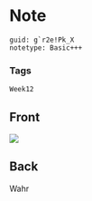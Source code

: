 # Note
```
guid: g`r2e!Pk_X
notetype: Basic+++
```

### Tags
```
Week12
```

## Front
<img src="paste-8439885978ce4dc05991d3801b0fc3585368bb18.jpg">

## Back
Wahr
